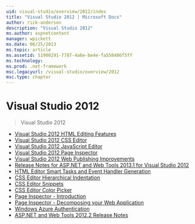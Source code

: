 ```yaml
---
uid: visual-studio/overview/2012/index
title: "Visual Studio 2012 | Microsoft Docs"
author: rick-anderson
description: "Visual Studio 2012"
ms.author: aspnetcontent
manager: wpickett
ms.date: 06/25/2013
ms.topic: article
ms.assetid: 51900291-7787-4a6e-be4e-fa558486f5ff
ms.technology: 
ms.prod: .net-framework
msc.legacyurl: /visual-studio/overview/2012
msc.type: chapter
---
```

Visual Studio 2012
====================
> Visual Studio 2012


- [Visual Studio 2012 HTML Editing Features](visual-studio-2012-html-editing-features.md)
- [Visual Studio 2012 CSS Editor](visual-studio-2012-css-editor.md)
- [Visual Studio 2012 JavaScript Editor](visual-studio-2012-javascript-editor.md)
- [Visual Studio 2012 Page Inspector](visual-studio-2012-page-inspector.md)
- [Visual Studio 2012 Web Publishing Improvements](visual-studio-2012-web-publishing-improvements.md)
- [Release Notes for ASP.NET and Web Tools 2013.1 for Visual Studio 2012](aspnet-and-web-tools-20131-for-visual-studio-2012.md)
- [HTML Editor Smart Tasks and Event Handler Generation](visual-studio-vnext-videos-html-editor-smart-tasks-and-event-handler-generation.md)
- [CSS Editor Hierarchical Indentation](visual-studio-vnext-videos-css-editor-hierarchical-indentation.md)
- [CSS Editor Snippets](visual-studio-vnext-videos-css-editor-snippets.md)
- [CSS Editor Color Picker](visual-studio-vnext-videos-css-editor-color-picker.md)
- [Page Inspector - Introduction](visual-studio-vnext-videos-page-inspector-introduction.md)
- [Page Inspector - Decomposing your Web Application](visual-studio-vnext-videos-page-inspector-decomposing-your-web-application.md)
- [Windows Azure Authentication](windows-azure-authentication.md)
- [ASP.NET and Web Tools 2012.2 Release Notes](aspnet-and-web-tools-20122-release-notes-rtw.md)
